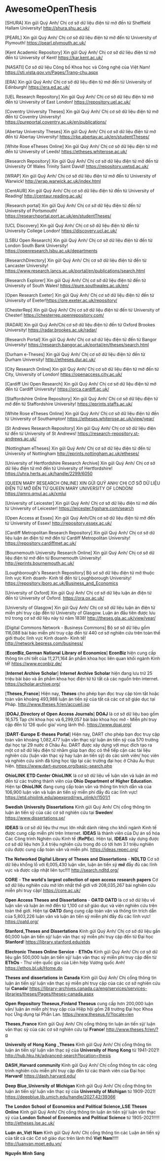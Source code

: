 # AwesomeOpenThesis

[SHURA] Xin gửi Quý Anh/ Chị cơ sở dữ liệu điện tử mở đến từ Sheffield Hallam University! http://shura.shu.ac.uk/

[PEARL] Xin gửi Quý Anh/ Chị cơ sở dữ liệu điện tử mở đến từ University of Plymouth! https://pearl.plymouth.ac.uk/

[Kent Academic Repository] Xin gửi Quý Anh/ Chị cơ sở dữ liệu điện tử mở đến từ University of Kent! https://kar.kent.ac.uk/

[NASATI] Cơ sở dữ liệu Công bố Khoa học và Công nghệ của Việt Nam! https://sti.vista.gov.vn/Pages/Trang-chu.aspx

[ERA] Xin gửi Quý Anh/ Chị cơ sở dữ liệu điện tử mở đến từ  University of Edinburgh! https://era.ed.ac.uk/

[UEL Research Repository] Xin gửi Quý Anh/ Chị cơ sở dữ liệu điện tử mở đến từ University of East London! https://repository.uel.ac.uk/

[Coventry University Theses] Xin gửi Quý Anh/ Chị cơ sở dữ liệu điện tử mở đến từ  Coventry University! https://pureportal.coventry.ac.uk/en/publications/

[Abertay University Theses] Xin gửi Quý Anh/ Chị cơ sở dữ liệu điện tử mở đến từ  Abertay University! https://rke.abertay.ac.uk/en/studentTheses/

[White Rose eTheses Online] Xin gửi Quý Anh/ Chị cơ sở dữ liệu điện tử mở đến từ University of Leeds! https://etheses.whiterose.ac.uk/

[Research Repository] Xin gửi Quý Anh/ Chị cơ sở dữ liệu điện tử mở đến từ  University Of Wales Trinity Saint David! https://repository.uwtsd.ac.uk/

[WRAP] Xin gửi Quý Anh/ Chị cơ sở dữ liệu điện tử mở đến từ University of Warwick! http://wrap.warwick.ac.uk/index.html

[CentAUR] Xin gửi Quý Anh/ Chị cơ sở dữ liệu điện tử đến từ University of Reading! http://centaur.reading.ac.uk/

[Research portal] Xin gửi Quý Anh/ Chị cơ sở dữ liệu điện tử đến từ University of Portsmouth! https://researchportal.port.ac.uk/en/studentTheses/

[UCL Discovery] Xin gửi Quý Anh/ Chị cơ sở dữ liệu điện tử đến từ  University College London! https://discovery.ucl.ac.uk/

[LSBU Open Research] Xin gửi Quý Anh/ Chị cơ sở dữ liệu điện tử đến từ  London South Bank University! https://openresearch.lsbu.ac.uk/departments

[ResearchDirectory] Xin gửi Quý Anh/ Chị cơ sở dữ liệu điện tử đến từ Lancaster University! https://www.research.lancs.ac.uk/portal/en/publications/search.html

[Research Explorer] Xin gửi Quý Anh/ Chị cơ sở dữ liệu điện tử đến từ  University of South Wales! https://pure.southwales.ac.uk/en/

[Open Research Exeter] Xin gửi Quý Anh/ Chị cơ sở dữ liệu điện tử đến từ University of Exeter!https://ore.exeter.ac.uk/repository/

[ChesterRep] Xin gửi Quý Anh/ Chị cơ sở dữ liệu điện tử đến từ University of Chester! https://chesterrep.openrepository.com/

[RADAR] Xin gửi Quý Anh/Chị cơ sở dữ liệu điện tử đến từ Oxford Brookes University! https://radar.brookes.ac.uk/radar/

[Research Portal] Xin gửi Quý Anh/ Chị cơ sở dữ liệu điện tử đến từ Bangor University! https://research.bangor.ac.uk/portal/en/theses/search.html

[Durham e-Theses] Xin gửi Quý Anh/ Chị cơ sở dữ liệu điện tử đến từ Durham University!
http://etheses.dur.ac.uk/

[City Research Online] Xin gửi Quý Anh/ Chị cơ sở dữ liệu điện tử mở đến từ City, University of London!
https://openaccess.city.ac.uk/


[Cardiff Uni Open Research] Xin gửi Quý Anh/ Chị cơ sở dữ liệu điện tử mở đến từ Cardiff University!
https://orca.cardiff.ac.uk/


[Staffordshire Online Repository] Xin gửi Quý Anh/ Chị cơ sở dữ liệu điện tử mở đến từ Staffordshire University!
https://eprints.staffs.ac.uk/

[White Rose eTheses Online] Xin gửi Quý Anh/ Chị cơ sở dữ liệu điện tử đến từ University of Southampton!
https://etheses.whiterose.ac.uk/view/year/

[St Andrews Research Repository] Xin gửi Quý Anh/ Chị cơ sở dữ liệu điện tử đến từ University of St Andrews!
https://research-repository.st-andrews.ac.uk/

[Nottingham eTheses] Xin gửi Quý Anh/ Chị cơ sở dữ liệu điện tử đến từ University of Nottingham
http://eprints.nottingham.ac.uk/etheses/

[University of Hertfordshire Research Archive] Xin gửi Quý Anh/ Chị cơ sở dữ liệu điện tử mở đến từ University of Hertfordshire!
https://uhra.herts.ac.uk/handle/2299/6050

[QUEEN MARY RESEARCH ONLINE] XIN GỬI QUÝ ANH/ CHỊ CƠ SỞ DỮ LIỆU ĐIỆN TỬ MỞ ĐẾN TỪ QUEEN MARY UNIVERSITY OF LONDON!
https://qmro.qmul.ac.uk/xmlui

[University of Leicester] Xin gửi Quý Anh/ Chị cơ sở dữ liệu điện tử mở đến từ University of Leicester!
https://leicester.figshare.com/search

[Open Access at Essex] Xin gửi Quý Anh/Chị cơ sở dữ liệu điện tử mở đến từ University of Essex!
http://repository.essex.ac.uk/

[Cardiff Metropolitan Research Repository] Xin gửi Quý Anh/ Chị cơ sở dữ liệu luận án điện tử mở đến từ Cardiff Metropolitan University!
https://repository.cardiffmet.ac.uk/

[Bournemouth University Research Online]   Xin gửi Quý Anh/ Chị cơ sở dữ liệu  điện tử mở đến từ Bournemouth University!
http://eprints.bournemouth.ac.uk/

[Loughborough's Research Repository] Bộ sơ sở dữ liệu điện tử mở thuộc lĩnh vực Kinh doanh- Kinh tế đến từ Loughborough University!
https://repository.lboro.ac.uk/Business_and_Economics

[University of Oxford] Xin gửi Quý Anh/ Chị cơ sở dữ liệu luận án điện tử đến từ University of Oxford. 
https://ora.ox.ac.uk/

[University of Glasgow] Xin gửi Quý Anh/ Chị cơ sở dữ liệu luận án điện tử miễn phí truy cập đến từ University of Glasgow. 
Luận án đầu tiên được lưu trữ trong cơ sở dữ liệu này từ năm 1838!
http://theses.gla.ac.uk/view/year/

[Digital Commons Network - Business Commons]
Bộ sơ sở dữ liệu gồm 116,088 bài báo miễn phí truy cập đến từ 440 cơ sở nghiên cứu trên toàn thế giới thuộc lĩnh vực Kinh doanh- Kinh tế!
http://network.bepress.com/business/

[𝐄𝐜𝐨𝐧𝐁𝐢𝐳_𝐆𝐞𝐫𝐦𝐚𝐧 𝐍𝐚𝐭𝐢𝐨𝐧𝐚𝐥 𝐋𝐢𝐛𝐫𝐚𝐫𝐲 𝐨𝐟 𝐄𝐜𝐨𝐧𝐨𝐦𝐢𝐜𝐬]
𝐄𝐜𝐨𝐧𝐁𝐢𝐳 hiện cung cấp thông tin chi tiết của 11,271,164 ấn phẩm khoa học liên quan khối ngành Kinh tế!
https://www.econbiz.de/

[𝐈𝐧𝐭𝐞𝐫𝐧𝐞𝐭 𝐀𝐫𝐜𝐡𝐢𝐯𝐞 𝐒𝐜𝐡𝐨𝐥𝐚𝐫]
𝐈𝐧𝐭𝐞𝐫𝐧𝐞𝐭 𝐀𝐫𝐜𝐡𝐢𝐯𝐞 𝐒𝐜𝐡𝐨𝐥𝐚𝐫 hiện đang lưu trữ 25 triệu bài báo và ấn phẩm khoa học điện tử từ tất cả các nguồn trên internet.
https://scholar.archive.org/

[𝐓𝐡𝐞̀𝐬𝐞𝐬_𝐅𝐫𝐚𝐧𝐜𝐞]
Hiện nay, 𝐓𝐡𝐞̀𝐬𝐞𝐬 cho phép bạn đọc truy cập tóm tắt hoặc toàn văn khoảng 493,988  luận án tiến sỹ của tất cả các cơ sở giáo dục tại Pháp.
http://www.theses.fr/en/accueil.jsp


[𝐃𝐎𝐀𝐉_𝐃𝐢𝐫𝐞𝐜𝐭𝐨𝐫𝐲 𝐨𝐟 𝐎𝐩𝐞𝐧 𝐀𝐜𝐜𝐞𝐬𝐬 𝐉𝐨𝐮𝐫𝐧𝐚𝐥𝐬]
𝐃𝐎𝐀𝐉 là cơ sở dữ liệu bao gồm 16,575 Tạp chí khoa học và 6,299,057 bài báo khoa học mở - Miễn phí truy cập đến từ 126 quốc gia/ vùng lãnh thổ.
https://www.doaj.org/


[𝐃𝐀𝐑𝐓-𝐄𝐮𝐫𝐨𝐩𝐞 𝐄-𝐭𝐡𝐞𝐬𝐞𝐬 𝐏𝐨𝐫𝐭𝐚𝐥]
Hiện nay, DART cho phép bạn đọc truy cập toàn văn khoảng 1,082,477 luận văn thạc sỹ/ luận án tiến sỹ của 570 trường đại học tại 29 nước ở Châu Âu.
DART được xây dựng với mục đích tạo ra một cơ sở dữ liệu điện tử nhằm giúp bạn đọc có thể tiếp cận các tài liệu nghiên cứu (luận văn thạc sỹ hay luận án tiến sỹ) do các sinh viên/ học viên và nghiên cứu sinh đã từng học tập tại các trường đại học ở Châu Âu thực hiện. 
https://www.dart-europe.org/basic-search.php

𝐎𝐡𝐢𝐨𝐋𝐈𝐍𝐊 𝐄𝐓𝐃 𝐂𝐞𝐧𝐭𝐞𝐫
𝐎𝐡𝐢𝐨𝐋𝐈𝐍𝐊 là cơ sở dữ liệu về luận văn và luận án mở đến từ các trường thành viên của 𝐎𝐡𝐢𝐨 𝐃𝐞𝐩𝐚𝐫𝐭𝐦𝐞𝐧𝐭 𝐨𝐟 𝐇𝐢𝐠𝐡𝐞𝐫 𝐄𝐝𝐮𝐜𝐚𝐭𝐢𝐨𝐧.
Hiện tại 𝐎𝐡𝐢𝐨𝐋𝐈𝐍𝐊 đang cung cấp toàn văn và thông tin trích dẫn và của 106,900 luận văn và luận án tiến sỹ miễn phí đầy đủ các lĩnh vực!
https://etd.ohiolink.edu/apexprod/rws_olink/r/1501/1


𝐒𝐰𝐞𝐝𝐢𝐬𝐡 𝐔𝐧𝐢𝐯𝐞𝐫𝐬𝐢𝐭𝐲 𝐃𝐢𝐬𝐬𝐞𝐫𝐭𝐚𝐭𝐢𝐨𝐧𝐬
Kính gửi Quý Anh/ Chị cổng thông tin luận án tiến sỹ của các cơ sở nghiên cứu tại 𝐒𝐰𝐞𝐝𝐞𝐧!
https://www.dissertations.se/


𝐈𝐃𝐄𝐀𝐒 là cơ sở dữ liệu thư mục lớn nhất dành riêng cho khối ngành Kinh tế được cung cấp miễn phí trên Internet. 𝐈𝐃𝐄𝐀𝐒 là thành viên của Dự án số hóa Các Công trình Nghiên cứu Kinh tế (𝐑𝐞𝐏𝐄𝐜).
Hiện tại, 𝐈𝐃𝐄𝐀𝐒 xây dựng được cơ sở dữ liệu hơn 3.4 triệu nghiên cứu trong đó có tới hơn 3.1 triệu nghiên cứu được cung cấp toàn văn và miễn phí.
https://ideas.repec.org/


𝐓𝐡𝐞 𝐍𝐞𝐭𝐰𝐨𝐫𝐤𝐞𝐝 𝐃𝐢𝐠𝐢𝐭𝐚𝐥 𝐋𝐢𝐛𝐫𝐚𝐫𝐲 𝐨𝐟 𝐓𝐡𝐞𝐬𝐞𝐬 𝐚𝐧𝐝 𝐃𝐢𝐬𝐬𝐞𝐫𝐭𝐚𝐭𝐢𝐨𝐧𝐬 - 𝐍𝐃𝐋𝐓𝐃
Cơ sở dữ liệu khổng lồ với 6,005,430 luận văn, luận án tiến sỹ 𝐦𝐨̛̉ đầy đủ các lĩnh vực và được cập nhật liên tục!!!!
http://search.ndltd.org/


𝐂𝐎𝐑𝐄 - 𝐓𝐡𝐞 𝐰𝐨𝐫𝐥𝐝’𝐬 𝐥𝐚𝐫𝐠𝐞𝐬𝐭 𝐜𝐨𝐥𝐥𝐞𝐜𝐭𝐢𝐨𝐧 𝐨𝐟 𝐨𝐩𝐞𝐧 𝐚𝐜𝐜𝐞𝐬𝐬 𝐫𝐞𝐬𝐞𝐚𝐫𝐜𝐡 𝐩𝐚𝐩𝐞𝐫𝐬
Cơ sở dữ liệu nghiên cứu mở lớn nhất thế giới với 208,035,267 bài nghiên cứu miễn phí truy cập!
https://core.ac.uk/


𝐎𝐩𝐞𝐧 𝐀𝐜𝐜𝐞𝐬𝐬 𝐓𝐡𝐞𝐬𝐞𝐬 𝐚𝐧𝐝 𝐃𝐢𝐬𝐬𝐞𝐫𝐭𝐚𝐭𝐢𝐨𝐧𝐬 - 𝐎𝐀𝐓𝐃
𝐎𝐀𝐓𝐃 là cơ sở dữ liệu về luận văn và luận án mở đến từ 1,100 cơ sở giáo dục và viện nghiên cứu trên toàn thế giới. 
Hiện tại 𝐎𝐀𝐓𝐃 đang cung cấp toàn văn và thông tin trích dẫn của 5,803,226 luận văn và luận án tiến sỹ miễn phí đầy đủ các lĩnh vực!
https://oatd.org/

𝐒𝐭𝐚𝐧𝐟𝐨𝐫𝐝_𝐓𝐡𝐞𝐬𝐞𝐬 𝐚𝐧𝐝 𝐃𝐢𝐬𝐬𝐞𝐫𝐭𝐚𝐭𝐢𝐨𝐧𝐬
Kính gửi Quý Anh/ Chị cơ sở dữ liệu gần 60,000 luận án tiến sỹ/ luận văn thạc sỹ miễn phí truy cập đến từ Đại học 𝐒𝐭𝐚𝐧𝐟𝐨𝐫𝐝!
https://library.stanford.edu/etds

𝐄𝐥𝐞𝐜𝐭𝐫𝐨𝐧𝐢𝐜 𝐓𝐡𝐞𝐬𝐞𝐬 𝐎𝐧𝐥𝐢𝐧𝐞 𝐒𝐞𝐫𝐯𝐢𝐜𝐞 - 𝐄𝐓𝐡𝐎𝐬
Kính gửi Quý Anh/ Chị cơ sở dữ liệu gần 500,000 luận án tiến sỹ/ luận văn thạc sỹ miễn phí truy cập đến từ 𝐄𝐓𝐡𝐎𝐬 - Thư viện quốc gia của Liên hiệp Vương quốc Anh!
https://ethos.bl.uk/Home.do

𝐓𝐡𝐞𝐬𝐞𝐬 𝐚𝐧𝐝 𝐝𝐢𝐬𝐬𝐞𝐫𝐭𝐚𝐭𝐢𝐨𝐧𝐬 𝐢𝐧 𝐂𝐚𝐧𝐚𝐝𝐚
Kính gửi Quý Anh/ Chị cổng thông tin luận án tiến sỹ/ luận văn thạc sỹ miễn phí truy cập của các cơ sở nghiên cứu tại 𝐂𝐚𝐧𝐚𝐝𝐚!
https://library-archives.canada.ca/eng/services/services-libraries/theses/Pages/theses-canada.aspx

𝐎𝐩𝐞𝐧 𝐑𝐞𝐩𝐨𝐬𝐢𝐭𝐨𝐫𝐲 𝐓𝐡𝐞𝐬𝐞𝐮𝐬_𝐅𝐢𝐧𝐥𝐚𝐧𝐝
𝐓𝐡𝐞𝐬𝐞𝐮𝐬 cung cấp hơn 200,000 luận văn/ luận án miễn phí truy cập của Hiệp hội gồm 28 trường Đại học Khoa học Ứng dụng tại Phần Lan.
https://www.theseus.fi/?locale=len

𝐓𝐡𝐞𝐬𝐞𝐬_𝐅𝐫𝐚𝐧𝐜𝐞
Kính gửi Quý Anh/ Chị cổng thông tin luận án tiến sỹ/ luận văn thạc sỹ của các cơ sở nghiên cứu tại 𝐅𝐫𝐚𝐧𝐜𝐞!
http://www.theses.fr/en/?q

𝐔𝐧𝐢𝐯𝐞𝐫𝐬𝐢𝐭𝐲 𝐨𝐟 𝐇𝐨𝐧𝐠 𝐊𝐨𝐧𝐠 _𝐓𝐡𝐞𝐬𝐞𝐬
Kính gửi Quý Anh/ Chị cổng thông tin luận án tiến sỹ/ luận văn thạc sỹ của 𝐔𝐧𝐢𝐯𝐞𝐫𝐬𝐢𝐭𝐲 𝐨𝐟 𝐇𝐨𝐧𝐠 𝐊𝐨𝐧𝐠 từ 1941-2021!
http://hub.hku.hk/advanced-search?location=thesis

𝐃𝐀𝐒𝐇_𝐇𝐚𝐫𝐯𝐚𝐫𝐝 𝐜𝐨𝐦𝐦𝐮𝐧𝐢𝐭𝐲
Kính gửi Quý Anh/ Chị cổng thông tin các công trình nghiên cứu miễn phí truy cập đến từ các thành viên của Đại học 𝐇𝐚𝐫𝐯𝐚𝐫𝐝!
https://dash.harvard.edu/


𝐃𝐞𝐞𝐩 𝐁𝐥𝐮𝐞_𝐔𝐧𝐢𝐯𝐞𝐫𝐬𝐢𝐭𝐲 𝐨𝐟 𝐌𝐢𝐜𝐡𝐢𝐠𝐚𝐧
Kính gửi Quý Anh/ Chị cổng thông tin luận án tiến sỹ/ luận văn thạc sỹ của 𝐔𝐧𝐢𝐯𝐞𝐫𝐬𝐢𝐭𝐲 𝐨𝐟 𝐌𝐢𝐜𝐡𝐢𝐠𝐚𝐧 từ 1909-2021!
https://deepblue.lib.umich.edu/handle/2027.42/39366

𝐓𝐡𝐞 𝐋𝐨𝐧𝐝𝐨𝐧 𝐒𝐜𝐡𝐨𝐨𝐥 𝐨𝐟 𝐄𝐜𝐨𝐧𝐨𝐦𝐢𝐜𝐬 𝐚𝐧𝐝 𝐏𝐨𝐥𝐢𝐭𝐢𝐜𝐚𝐥 𝐒𝐜𝐢𝐞𝐧𝐜𝐞_𝐋𝐒𝐄 𝐓𝐡𝐞𝐬𝐞𝐬 𝐎𝐧𝐥𝐢𝐧𝐞
Kính gửi Quý Anh/ Chị cổng thông tin luận án tiến sỹ/ luận văn thạc sỹ của 𝐋𝐨𝐧𝐝𝐨𝐧 𝐒𝐜𝐡𝐨𝐨𝐥 𝐨𝐟 𝐄𝐜𝐨𝐧𝐨𝐦𝐢𝐜𝐬 𝐚𝐧𝐝 𝐏𝐨𝐥𝐢𝐭𝐢𝐜𝐚𝐥 𝐒𝐜𝐢𝐞𝐧𝐜𝐞 từ 1905-2021!!!!!
http://etheses.lse.ac.uk/


𝐋𝐮𝐚̣̂𝐧 𝐚́𝐧_𝐕𝐢𝐞̣̂𝐭 𝐍𝐚𝐦
Kính gửi Quý Anh/ Chị cổng thông tin các Luận án tiến sỹ của tất cả các Cơ sở giáo dục trên lãnh thổ 𝐕𝐢𝐞̣̂𝐭 𝐍𝐚𝐦!!!!!
http://luanvan.moet.edu.vn/





𝐍𝐠𝐮𝐲𝐞̂̃𝐧 𝐌𝐢𝐧𝐡 𝐒𝐚́𝐧𝐠 

